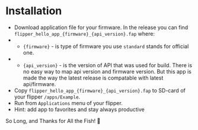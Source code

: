 # Installation

* Download application file for your firmware. In the release you can find 
`flipper_hello_app_{firmware}_{api_version}.fap` where:
* * `{firmware}` - is type of firmware you use `standard` stands for official one.
* * `{api_version}` - is the version of API that was used for build. There is no easy way to map api version and firmware version. But this app is made the way the latest release is compatable with latest api/firmware.
* Copy `flipper_hello_app_{firmware}_{api_version}.fap` to SD-card of your flipper `/apps/Example`. 
* Run from `Applications` menu of your flipper.
* Hint: add app to favorites and stay always productive

So Long, and Thanks for All the Fish! 🐬